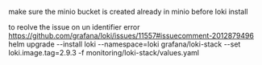make sure the minio bucket is created already in minio before loki install

to reolve the issue on un identifier error https://github.com/grafana/loki/issues/11557#issuecomment-2012879496
helm upgrade --install loki --namespace=loki grafana/loki-stack --set loki.image.tag=2.9.3 -f monitoring/loki-stack/values.yaml
